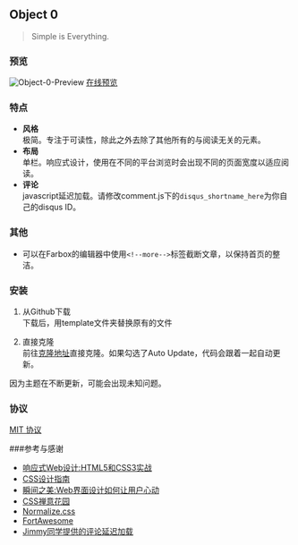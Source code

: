 ## Object 0

> Simple is Everything. 

### 预览

![Object-0-Preview](http://i.imgur.com/OYcCxue.jpg)
[在线预览](https://yu.gg/)

### 特点

- **风格**<br/>
  极简。专注于可读性，除此之外去除了其他所有的与阅读无关的元素。
- **布局**<br/>
  单栏。响应式设计，使用在不同的平台浏览时会出现不同的页面宽度以适应阅读。
- **评论** <br/>
  javascript延迟加载。请修改comment.js下的`disqus_shortname_here`为你自己的disqus ID。

### 其他
- 可以在Farbox的编辑器中使用`<!--more-->`标签截断文章，以保持首页的整洁。

### 安装

1. 从Github下载<br/>
  下载后，用template文件夹替换原有的文件
  
2. 直接克隆<br/>
  前往[克隆地址](https://yu.gg/template)直接克隆。如果勾选了Auto Update，代码会跟着一起自动更新。
  
因为主题在不断更新，可能会出现未知问题。
  
### 协议

[MIT 协议](http://opensource.org/licenses/MIT)

###参考与感谢

* [响应式Web设计:HTML5和CSS3实战](http://www.amazon.cn/%E5%93%8D%E5%BA%94%E5%BC%8FWeb%E8%AE%BE%E8%AE%A1-HTML5%E5%92%8CCSS3%E5%AE%9E%E6%88%98-Ben-Frain/dp/B00ALPRMFA/ref=sr_1_4?s=digital-text&ie=UTF8&qid=1429958072&sr=1-4)
* [CSS设计指南](http://www.amazon.cn/CSS%E8%AE%BE%E8%AE%A1%E6%8C%87%E5%8D%97-%E8%8B%B1-Charles-Wyke-Smith/dp/B00M2DKZ1W/ref=sr_1_7?s=digital-text&ie=UTF8&qid=1429958072&sr=1-7)
* [瞬间之美:Web界面设计如何让用户心动](http://www.amazon.cn/%E7%9E%AC%E9%97%B4%E4%B9%8B%E7%BE%8E-Web%E7%95%8C%E9%9D%A2%E8%AE%BE%E8%AE%A1%E5%A6%82%E4%BD%95%E8%AE%A9%E7%94%A8%E6%88%B7%E5%BF%83%E5%8A%A8-Robert-Hoekman-Jr/dp/B00ALPRKHA/ref=sr_1_11?s=digital-text&ie=UTF8&qid=1429958072&sr=1-11)
* [CSS禅意花园](http://www.amazon.cn/CSS%E7%A6%85%E6%84%8F%E8%8A%B1%E5%9B%AD-%E7%BE%8E-Dave-Shea%E3%80%80Molly-E-Holzschlag/dp/B00LITFG88/ref=sr_1_59?s=digital-text&ie=UTF8&qid=1429958335&sr=1-59)
* [Normalize.css](https://github.com/necolas/normalize.css/)
* [FortAwesome](https://github.com/FortAwesome/Font-Awesome)
* [Jimmy同学提供的评论延迟加载](https://gist.github.com/CaiJimmy/84dead2d2919af05fede)
